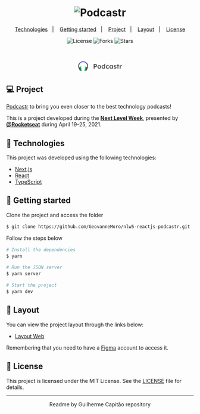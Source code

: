 <h1 align="center">
    <img alt="Podcastr" title="Podcastr" src=".github/podcastr.svg" />
    
</h1>

<p align="center">
  <a href="#technologies">Technologies</a>&nbsp;&nbsp;&nbsp;|&nbsp;&nbsp;&nbsp;
  <a href="#-layout">Getting started</a>&nbsp;&nbsp;&nbsp;|&nbsp;&nbsp;&nbsp;
  <a href="#-project">Project</a>&nbsp;&nbsp;&nbsp;|&nbsp;&nbsp;&nbsp;
  <a href="#-layout">Layout</a>&nbsp;&nbsp;&nbsp;|&nbsp;&nbsp;&nbsp;
  <a href="#-license">License</a>
</p>

<p align="center">
  <img  src="https://img.shields.io/static/v1?label=license&message=MIT&color=5965E0&labelColor=121214" alt="License">
  
  <img src="https://img.shields.io/github/forks/eduardodarocha/projeto-reactjs-NLW5?label=forks&message=MIT&color=5965E0&labelColor=121214" alt="Forks">

  <img src="https://img.shields.io/github/stars/eduardodarocha/projeto-reactjs-NLW5?label=stars&message=MIT&color=5965E0&labelColor=121214" alt="Stars">
</p>

<br>

<p align="center">
  <img alt="Podcastr" src="public/logo.svg" width="120px">
</p>

## 💻 Project

[Podcastr](https://nlw5-reactjs-podcastr-7fk768vtf-geovannemoro.vercel.app/) to bring you even closer to the best technology podcasts!

This is a project developed during the **[Next Level Week](https://nextlevelweek.com/)**, presented by **[@Rocketseat](https://github.com/Rocketseat)** during April 19-25, 2021.


## 🧪 Technologies

This project was developed using the following technologies:

- [Next.js](https://nextjs.org/)
- [React](https://reactjs.org/)
- [TypeScript](https://www.typescriptlang.org/)



## 🚀 Getting started

Clone the project and access the folder

```bash
$ git clone https://github.com/GeovanneMoro/nlw5-reactjs-podcastr.git
```

Follow the steps below

```bash
# Install the dependencies
$ yarn
```

```bash
# Run the JSON server
$ yarn server
```

```bash
# Start the project
$ yarn dev
```

## 🔖 Layout

You can view the project layout through the links below:

- [Layout Web](https://www.figma.com/file/UwFEntsHpHYJlHNQAQr4gA/Podcastr?node-id=160%3A2761)

Remembering that you need to have a [Figma](http://figma.com/) account to access it.

## 📝 License

This project is licensed under the MIT License. See the [LICENSE](LICENSE.md) file for details.

---

<p align="center">Readme by Guilherme Capitão repository</p>
